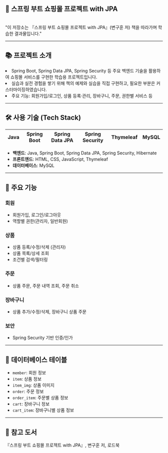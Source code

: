 <h2>🛒 스프링 부트 쇼핑몰 프로젝트 with JPA</h2></br>
"이 저장소는 『스프링 부트 쇼핑몰 프로젝트 with JPA』(변구훈 저) 책을 따라가며 학습한 결과물입니다."

<hr>
<h2>📚 프로젝트 소개</h2>
<li>Spring Boot, Spring Data JPA, Spring Security 등 주요 백엔드 기술을 활용하여 쇼핑몰 서비스를 구현한 학습용 프로젝트입니다.</li>
<li>실습과 실전 경험을 쌓기 위해 책의 예제와 실습을 직접 구현하고, 필요한 부분은 커스터마이징하였습니다.</li>
<li>주요 기능: 회원가입/로그인, 상품 등록·관리, 장바구니, 주문, 권한별 서비스 등</li>

<hr>
<h2>🛠️ 사용 기술 (Tech Stack)</h2>

| Java | Spring Boot | Spring Data JPA | Spring Security | Thymeleaf | MySQL |
|------|-------------|-----------------|-----------------|-----------|-------|

- **백엔드**: Java, Spring Boot, Spring Data JPA, Spring Security, Hibernate  
- **프론트엔드**: HTML, CSS, JavaScript, Thymeleaf  
- **데이터베이스**: MySQL

<hr>
<h2> 📝 주요 기능 </h2>

### 회원
- 회원가입, 로그인/로그아웃
- 역할별 권한(관리자, 일반회원)

### 상품
- 상품 등록/수정/삭제 (관리자)
- 상품 목록/상세 조회
- 조건별 검색/필터링

### 주문
- 상품 주문, 주문 내역 조회, 주문 취소

### 장바구니
- 상품 추가/수정/삭제, 장바구니 상품 주문

### 보안
- Spring Security 기반 인증/인가

<hr>
<h2>💾 데이터베이스 테이블</h2>

- `member`: 회원 정보
- `item`: 상품 정보
- `item_img`: 상품 이미지
- `order`: 주문 정보
- `order_item`: 주문별 상품 정보
- `cart`: 장바구니 정보
- `cart_item`: 장바구니별 상품 정보

<hr>
<h2>📑 참고 도서 </h2>
『스프링 부트 쇼핑몰 프로젝트 with JPA』, 변구훈 저, 로드북
